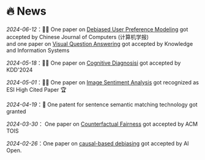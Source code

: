 # 🔥 News

_2024-06-12_：🎉🎉 One paper on <u>Debiased User Preference Modeling</u> got accepted by Chinese Journal of Computers (计算机学报)  
and one paper on <u>Visual Question Answering</u> got accepted by Knowledge and Information Systems

_2024-05-18_：🎉🎉 One paper on <u>Cognitive Diagnosisi</u> got accepted by KDD'2024  

_2024-05-01_：🎉🎉 One paper on <u>Image Sentiment Analysis</u> got recognized as ESI High Cited Paper 🏆

_2024-04-19_：🎉 One patent for sentence semantic matching technology got granted

_2024-03-30_： One paper on <u>Counterfactual Fairness</u> got accepted by ACM TOIS

_2024-02-26_：One paper on <u>causal-based debiasing</u> got accepted by AI Open.


